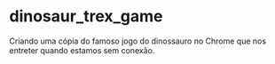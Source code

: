 # dinosaur_trex_game
Criando uma cópia do  famoso jogo do dinossauro  no Chrome que  nos entreter quando estamos sem conexão.

